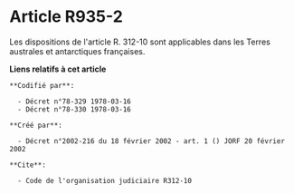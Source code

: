 # Article R935-2

Les dispositions de l'article R. 312-10 sont applicables dans les Terres australes et antarctiques françaises.

**Liens relatifs à cet article**

	**Codifié par**:

	  - Décret n°78-329 1978-03-16
	  - Décret n°78-330 1978-03-16

	**Créé par**:

	  - Décret n°2002-216 du 18 février 2002 - art. 1 () JORF 20 février 2002

	**Cite**:

	  - Code de l'organisation judiciaire R312-10
